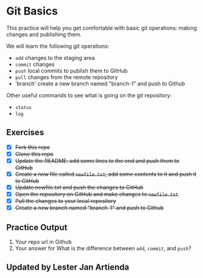 # Git Basics

This practice will help you get comfortable with basic git operations: making changes and publishing them.

We will learn the following git operations:

- `add` changes to the staging area
- `commit` changes
- `push` local commits to publish them to GitHub
- `pull` changes from the remote repository
- 'branch' create a new branch named "branch-1" and push to Github

Other useful commands to see what is going on the git repository:

- `status`
- `log`

## Exercises

- [X] ~~Fork this repo~~
- [X] ~~Clone this repo~~
- [X] ~~Update the README: add some lines to the end and push them to GitHub~~
- [X] ~~Create a new file called `newfile.txt`, add some contents to it and push it to GitHub~~
- [X] ~~Update newfile.txt and push the changes to GitHub~~
- [X] ~~Open the repository on GitHub and make changes to `newfile.txt`~~
- [X] ~~Pull the changes to your local repository~~
- [X] ~~Create a new branch named "branch-1" and push to Github~~

## Practice Output 
1. Your repo url in Github
2. Your answer for What is the difference between `add`, `commit`, and `push`?

## Updated by Lester Jan Artienda
